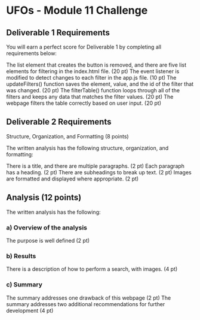# UFOs - Module 11 Challenge


## Deliverable 1 Requirements

You will earn a perfect score for Deliverable 1 by completing all requirements below:

The list element that creates the button is removed, and there are five list elements for filtering in the index.html file. (20 pt)
The event listener is modified to detect changes to each filter in the app.js file. (10 pt)
The updateFilters() function saves the element, value, and the id of the filter that was changed. (20 pt)
The filterTable() function loops through all of the filters and keeps any data that matches the filter values. (20 pt)
The webpage filters the table correctly based on user input. (20 pt)


## Deliverable 2 Requirements

Structure, Organization, and Formatting (8 points)

The written analysis has the following structure, organization, and formatting:

There is a title, and there are multiple paragraphs. (2 pt)
Each paragraph has a heading. (2 pt)
There are subheadings to break up text. (2 pt)
Images are formatted and displayed where appropriate. (2 pt)


## Analysis (12 points)

The written analysis has the following:

### a) Overview of the analysis

The purpose is well defined (2 pt)
### b) Results

There is a description of how to perform a search, with images. (4 pt)
### c) Summary

The summary addresses one drawback of this webpage (2 pt)
The summary addresses two additional recommendations for further development (4 pt)